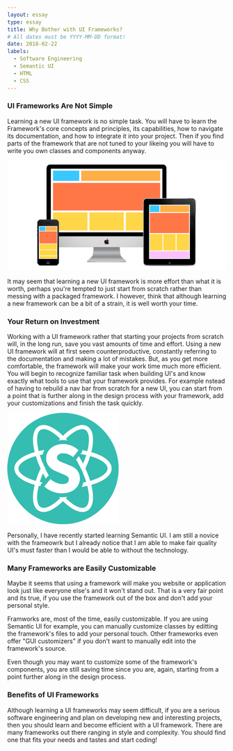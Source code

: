 ```yaml
---
layout: essay
type: essay
title: Why Bother with UI Frameworks?
# All dates must be YYYY-MM-DD format!
date: 2018-02-22
labels:
  - Software Engineering
  - Semantic UI
  - HTML 
  - CSS
---
```


### UI Frameworks Are Not Simple ###
Learning a new UI framework is no simple task. You will have to learn the Framework's core concepts and principles, its capabilities, how to navigate its documentation, and how to integrate it into your project. Then if you find parts of the framework that are not tuned to your likeing you will have to write you own classes and components anyway. 

<img class="ui medium left floated rounded image" src="../images/UserInterface.png">

It may seem that learning a new UI framework is more effort than what it is worth, perhaps you're tempted to just start from scratch rather than messing with a packaged framework. I however, think that although learning a new framework can be a bit of a strain, it is well worth your time.

### Your Return on Investment ###
Working with a UI framework rather that starting your projects from scratch will, in the long run, save you vast amounts of time and effort. Using a new UI framework will at first seem counterproductive, constantly referring to the documentation and making a lot of mistakes. But, as you get more comfortable, the framework will make your work time much more efficient. You will begin to recognize familiar task when building UI's and know exactly what tools to use that your framework provides. For example nstead of having to rebuild a nav bar from scratch for a new UI, you can start from a point that is further along in the design process with your framework, add your customizations and finish the task quickly.

<img class="ui small right floated circular image" src="../images/SematnicUILogo.png">

Personally, I have recently started learning Semantic UI. I am still a novice with the frameowrk but I already notice that I am able to make fair quality UI's must faster than I would be able to without the technology.

### Many Frameworks are Easily Customizable ###
Maybe it seems that using a framework will make you website or application look just like everyone else's and it won't stand out. That is a very fair point and its true, if you use the framework out of the box and don't add your personal style.

Framworks are, most of the time, easily customizable. If you are using Semantic UI for example, you can manually customize classes by editting the framework's files to add your personal touch. Other frameworks even offer "GUI customizers" if you don't want to manually edit into the framework's source. 

Even though you may want to customize some of the framework's components, you are still saving time since you are, again, starting from a point further along in the design process.

### Benefits of UI Frameworks ###
Although learning a UI frameworks may seem difficult, if you are a serious software engineering and plan on developing new and interesting projects, then you should learn and become efficient with a UI framework. There are many frameworks out there ranging in style and complexity. You should find one that fits your needs and tastes and start coding! 
